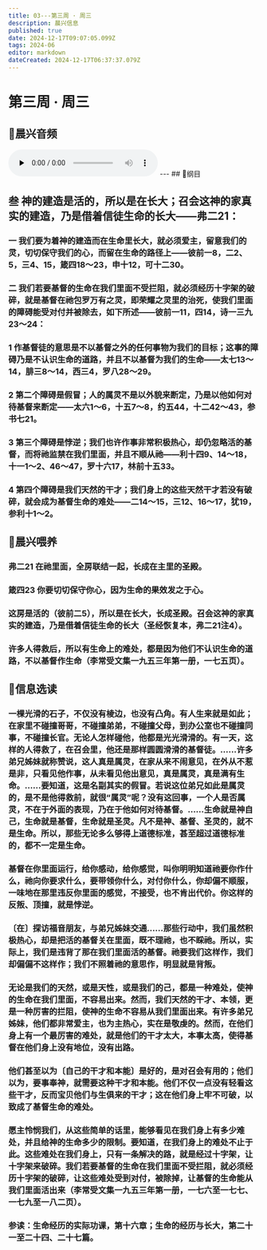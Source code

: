 ```yaml
---
title: 03---第三周 · 周三
description: 晨兴信息
published: true
date: 2024-12-17T09:07:05.099Z
tags: 2024-06
editor: markdown
dateCreated: 2024-12-17T06:37:37.079Z
---
```


# 第三周 · 周三


## 🎵晨兴音频
<audio id="audio" controls="" preload="none">
      <source id="mp3" src="/2024-06/week3/week3day3.mp3">
</audio>
---
## 📖纲目

## 叁    神的建造是活的，所以是在长大；召会这神的家真实的建造，乃是借着信徒生命的长大——弗二21：

### 一    我们要为着神的建造而在生命里长大，就必须爱主，留意我们的灵，切切保守我们的心，而留在生命的路径上——彼前一8，二2、5，三4、15，箴四18～23，申十12，可十二30。

### 二    我们若要基督的生命在我们里面不受拦阻，就必须经历十字架的破碎，就是基督在祂包罗万有之灵，即荣耀之灵里的治死，使我们里面的障碍能受对付并被除去，如下所述——彼前一11，四14，诗一三九23～24：

### 1    作基督徒的意思是不以基督之外的任何事物为我们的目标；这事的障碍乃是不认识生命的道路，并且不以基督为我们的生命——太七13～14，腓三8～14，西三4，罗八28～29。

### 2    第二个障碍是假冒；人的属灵不是以外貌来断定，乃是以他如何对待基督来断定——太六1～6，十五7～8，约五44，十二42～43，参书七21。

### 3    第三个障碍是悖逆；我们也许作事非常积极热心，却仍忽略活的基督，而将祂监禁在我们里面，并且不顺从祂——利十四9、14～18，十一1～2、46～47，罗十六17，林前十五33。

### 4    第四个障碍是我们天然的干才；我们身上的这些天然干才若没有破碎，就会成为基督生命的难处——二14～15，三12、16～17，犹19，参利十1～2。

## 📖晨兴喂养

### 弗二21    在祂里面，全房联结一起，长成在主里的圣殿。

### 箴四23    你要切切保守你心，因为生命的果效发之于心。

### 这房是活的（彼前二5），所以是在长大，长成圣殿。召会这神的家真实的建造，乃是借着信徒生命的长大（圣经恢复本，弗二21注4）。

### 许多人得救后，所以有生命上的难处，都是因为他们不认识生命的道路，不以基督作生命（李常受文集一九五三年第一册，一七五页）。

## 📖信息选读

### 一棵光滑的石子，不仅没有棱边，也没有凸角。有人生来就是如此；在家里不碰撞哥哥，不碰撞弟弟，不碰撞父母，到办公室也不碰撞同事，不碰撞长官。无论人怎样碰他，他都是光光滑滑的。有一天，这样的人得救了，在召会里，他还是那样圆圆滑滑的基督徒。……许多弟兄姊妹就称赞说，这人真是属灵，在家从来不闹意见，在外从不惹是非，只看见他作事，从未看见他出意见，真是属灵，真是满有生命。……要知道，这是名副其实的假冒。若说这位弟兄如此是属灵的，是不是他得救前，就很“属灵”呢？没有这回事，一个人是否属灵，不在于外面的表现，乃在于他如何对待基督。……生命就是神自己，生命就是基督，生命就是圣灵。凡不是神、基督、圣灵的，就不是生命。所以，那些无论多么够得上道德标准，甚至超过道德标准的，都不一定是生命。

### 基督在你里面运行，给你感动，给你感觉，叫你明明知道祂要你作什么，祂向你要求什么，要带领你什么，对付你什么，你却偏不顺服，一味地在那里违反你里面的感觉，不接受，也不肯出代价。你这样的反叛、顶撞，就是悖逆。

### 〔在〕探访福音朋友，与弟兄姊妹交通……那些行动中，我们虽然积极热心，却是把活的基督关在里面，既不理祂，也不睬祂。所以，实际上，我们是违背了那在我们里面活的基督。祂要我们这样作，我们却偏偏不这样作；我们不照着祂的意思作，明显就是背叛。

### 无论是我们的天然，或是天性，或是我们的己，都是一种难处，使神的生命在我们里面，不容易出来。然而，我们天然的干才、本领，更是一种厉害的拦阻，使神的生命不容易从我们里面出来。有许多弟兄姊妹，他们都非常爱主，也为主热心，实在是敬虔的。然而，在他们身上有一个最厉害的难处，就是他们的干才太大，本事太高，使得基督在他们身上没有地位，没有出路。

### 他们甚至以为〔自己的干才和本能〕是好的，是对召会有用的；他们以为，要事奉神，就需要这种干才和本能。他们不仅一点没有轻看这些干才，反而宝贝他们与生俱来的干才；这在他们身上牢不可破，以致成了基督生命的难处。

### 愿主怜悯我们，从这些简单的话里，能够看见在我们身上有多少难处，并且给神的生命多少的限制。要知道，在我们身上的难处不止于此。这些难处在我们身上，只有一条解决的路，就是经过十字架，让十字架来破碎。我们若要基督的生命在我们里面不受拦阻，就必须经历十字架的破碎，让这些难处受到对付，被除掉，让基督的生命能从我们里面活出来（李常受文集一九五三年第一册，一七六至一七七、一七九至一八二页）。

### 参读：生命经历的实际功课，第十六章；生命的经历与长大，第二十一至二十四、二十七篇。
<!-- Google tag (gtag.js) -->
<script async src="https://www.googletagmanager.com/gtag/js?id=G-1P8709Z16T"></script>
<script>
  window.dataLayer = window.dataLayer || [];
  function gtag(){dataLayer.push(arguments);}
  gtag('js', new Date());

  gtag('config', 'G-1P8709Z16T');
</script>